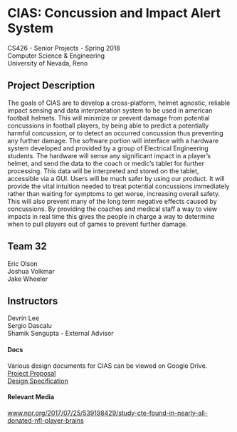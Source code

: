 # CIAS: Concussion and Impact Alert System

CS426 - Senior Projects - Spring 2018  
Computer Science & Engineering  
University of Nevada, Reno
## Project Description
The goals of CIAS are to develop a cross-platform, helmet agnostic, reliable impact sensing and data interpretation system to be used in american football helmets. This will minimize or prevent damage from potential concussions in football players, by being able to predict a potentially harmful concussion, or to detect an occurred concussion thus preventing any further damage. The software portion will interface with a hardware system developed and provided by a group of Electrical Engineering students. The hardware will sense any significant impact in a player’s helmet, and send the data to the coach or medic’s tablet for further processing. This data will be interpreted and stored on the tablet, accessible via a GUI.
Users will be much safer by using our product. It will provide the vital intuition needed to treat potential concussions immediately rather than waiting for symptoms to get worse, increasing overall safety. This will also prevent many of the long term negative effects caused by concussions. By providing the coaches and medical staff a way to view impacts in real time this gives the people in charge a way to determine when to pull players out of games to prevent further damage.

## Team 32
Eric Olson  
Joshua Volkmar  
Jake Wheeler  

## Instructors
Devrin Lee  
Sergio Dascalu  
Shamik Sengupta - External Advisor

#### Docs
Various design documents for CIAS can be viewed on Google Drive.  
[Project Proposal](https://docs.google.com/document/d/e/2PACX-1vRlA_YN3UhGyrcgjb51kJDHaPH4Qq72jnL9anUckOUfB2o4INe5WonKHTOkwmlJRJ89G4SpCghK7JYY/pub)  
[Design Specification ](https://docs.google.com/document/d/e/2PACX-1vSVtmT1m95u3CSl-Qq-kjKA_ksofP7yHKd_vtJMx1f_VHnF3xCyG_a-5Ilf18QaKrgNNPV8-ezyr-Pp/pub)  

#### Relevant Media
www.npr.org/2017/07/25/539198429/study-cte-found-in-nearly-all-donated-nfl-player-brains

